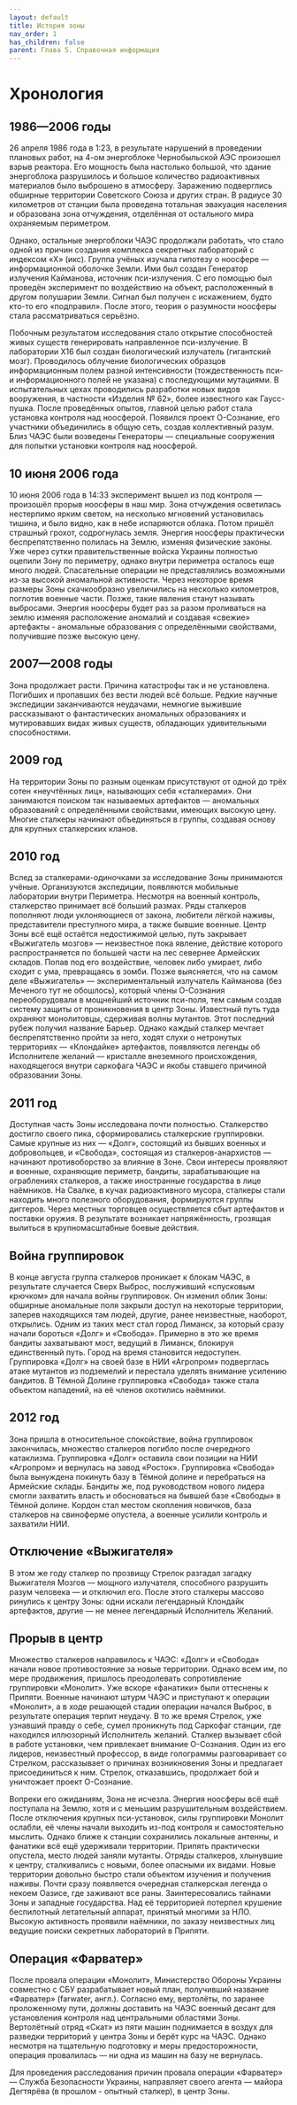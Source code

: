 ```yaml
---
layout: default
title: История зоны
nav_order: 1
has_children: false
parent: Глава 5. Справочная информация
---
```


# Хронология
## 1986—2006 годы
26 апреля 1986 года в 1:23, в результате нарушений в проведении плановых работ, на 4-ом энергоблоке Чернобыльской АЭС произошел взрыв реактора. Его мощность была настолько большой, что здание энергоблока разрушилось и большое количество радиоактивных материалов было выброшено в атмосферу. Заражению подверглись обширные территории Советского Союза и других стран. В радиусе 30 километров от станции была проведена тотальная эвакуация населения и образована зона отчуждения, отделённая от остального мира охраняемым периметром.

Однако, остальные энергоблоки ЧАЭС продолжали работать, что стало одной из причин создания комплекса секретных лабораторий с индексом «X» (икс). Группа учёных изучала гипотезу о ноосфере — информационной оболочке Земли. Ими был создан Генератор излучения Кайманова, источник пси-излучения. С его помощью был проведён эксперимент по воздействию на объект, расположенный в другом полушарии Земли. Сигнал был получен с искажением, будто кто-то его «подправил». После этого, теория о разумности ноосферы стала рассматриваться серьёзно.

Побочным результатом исследования стало открытие способностей живых существ генерировать направленное пси-излучение. В лаборатории X16 был создан биологический излучатель (гигантский мозг). Проводилось облучение биологических образцов информационным полем разной интенсивности (тождественность пси- и информационного полей не указана) с последующими мутациями. В испытательных цехах проводились разработки новых видов вооружения, в частности «Изделия № 62», более известного как Гаусс-пушка. После проведённых опытов, главной целью работ стала установка контроля над ноосферой. Появился проект О-Сознание, его участники объединились в общую сеть, создав коллективный разум. Близ ЧАЭС были возведены Генераторы — специальные сооружения для попытки установки контроля над ноосферой.

## 10 июня 2006 года
10 июня 2006 года в 14:33 эксперимент вышел из под контроля — произошёл прорыв ноосферы в наш мир. Зона отчуждения осветилась нестерпимо ярким светом, на несколько мгновений установилась тишина, и было видно, как в небе испаряются облака. Потом пришёл страшный грохот, содрогнулась земля. Энергия ноосферы практически беспрепятственно полилась на Землю, изменяя физические законы. Уже через сутки правительственные войска Украины полностью оцепили Зону по периметру, однако внутри периметра осталось еще много людей. Спасательные операции не представлялись возможными из-за высокой аномальной активности. Через некоторое время размеры Зоны скачкообразно увеличились на несколько километров, поглотив военные части. Позже, такие явления станут называть выбросами. Энергия ноосферы будет раз за разом проливаться на землю изменяя расположение аномалий и создавая «свежие» артефакты - аномальные образования с определёнными свойствами, получившие позже высокую цену.

## 2007—2008 годы
Зона продолжает расти. Причина катастрофы так и не установлена. Погибших и пропавших без вести людей всё больше. Редкие научные экспедиции заканчиваются неудачами, немногие выжившие рассказывают о фантастических аномальных образованиях и мутировавших видах живых существ, обладающих удивительными способностями.

## 2009 год
На территории Зоны по разным оценкам присутствуют от одной до трёх сотен «неучтённых лиц», называющих себя «сталкерами». Они занимаются поиском так называемых артефактов — аномальных образований с определёнными свойствами, имеющих высокую цену. Многие сталкеры начинают объединяться в группы, создавая основу для крупных сталкерских кланов.

## 2010 год
Вслед за сталкерами-одиночками за исследование Зоны принимаются учёные. Организуются экспедиции, появляются мобильные лаборатории внутри Периметра. Несмотря на военный контроль, сталкерство принимает всё больший размах. Ряды сталкеров пополняют люди уклоняющиеся от закона, любители лёгкой наживы, представители преступного мира, а также бывшие военные. Центр Зоны всё ещё остаётся недостижимой целью, путь закрывает «Выжигатель мозгов» — неизвестное пока явление, действие которого распространяется по большей части на лес севернее Армейских складов. Попав под его воздействие, человек либо умирает, либо сходит с ума, превращаясь в зомби. Позже выясняется, что на самом деле «Выжигатель» — экспериментальный излучатель Кайманова (без Меченого тут не обошлось), который члены О-Сознания переоборудовали в мощнейший источник пси-поля, тем самым создав систему защиты от проникновения в центр Зоны. Известный путь туда охраняют монолитовцы, сдерживая волны мутантов. Этот последний рубеж получил название Барьер. Однако каждый сталкер мечтает беспрепятственно пройти за него, ходят слухи о нетронутых территориях — «Клондайке» артефактов, появляются легенды об Исполнителе желаний — кристалле внеземного происхождения, находящегося внутри саркофага ЧАЭС и якобы ставшего причиной образовании Зоны.

## 2011 год
Доступная часть Зоны исследована почти полностью. Сталкерство достигло своего пика, сформировались сталкерские группировки. Самые крупные из них — «Долг», состоящий из бывших военных и добровольцев, и «Свобода», состоящая из сталкеров-анархистов — начинают противоборство за влияние в Зоне. Свои интересы проявляют и военные, охраняющие периметр, бандиты, зарабатывающие на ограблениях сталкеров, а также иностранные государства в лице наёмников. На Свалке, в кучах радиоактивного мусора, сталкеры стали находить много полезного оборудования, формируются группы диггеров. Через местных торговцев осуществляется сбыт артефактов и поставки оружия. В результате возникает напряжённость, грозящая вылиться в крупномасштабные боевые действия.

## Война группировок
В конце августа группа сталкеров проникает к блокам ЧАЭС, в результате случается Сверх Выброс, послуживший «спусковым крючком» для начала войны группировок. Он изменил облик Зоны: обширные аномальные поля закрыли доступ на некоторые территории, заперев находящихся там людей, другие, ранее неизвестные, наоборот, открылись. Одним из таких мест стал город Лиманск, за который сразу начали бороться «Долг» и «Свобода». Примерно в это же время бандиты захватывают мост, ведущий в Лиманск, блокируя единственный путь. Город на время становится недоступен. Группировка «Долг» на своей базе в НИИ «Агропром» подверглась атаке мутантов из подземелий и перестала уделять внимание усилению бандитов. В Тёмной Долине группировка «Свобода» также стала объектом нападений, на её членов охотились наёмники.

## 2012 год
Зона пришла в относительное спокойствие, война группировок закончилась, множество сталкеров погибло после очередного катаклизма. Группировка «Долг» оставила свои позиции на НИИ «Агропром» и вернулась на завод «Росток». Группировка «Свобода» была вынуждена покинуть базу в Тёмной долине и перебраться на Армейские склады. Бандиты же, под руководством нового лидера смогли захватить власть и обосноваться на бывшей базе «Свободы» в Тёмной долине. Кордон стал местом скопления новичков, база сталкеров на свиноферме опустела, а военные усилили контроль и захватили НИИ.

## Отключение «Выжигателя»
В этом же году сталкер по прозвищу Стрелок разгадал загадку Выжигателя Мозгов — мощного излучателя, способного разрушить разум человека — и отключил его. После этого сталкеры массово ринулись к центру Зоны: одни искали легендарный Клондайк артефактов, другие — не менее легендарный Исполнитель Желаний.

## Прорыв в центр
Множество сталкеров направилось к ЧАЭС: «Долг» и «Свобода» начали новое противостояние за новые территории. Однако всем им, по мере продвижения, пришлось преодолевать сопротивление группировки «Монолит». Уже вскоре «фанатики» были оттеснены к Припяти. Военные начинают штурм ЧАЭС и приступают к операции «Монолит», а в ходе решающей стадии операции начался Выброс, в результате операция терпит неудачу. В то же время Стрелок, уже узнавший правду о себе, сумел проникнуть под Саркофаг станции, где находился иллюзорный Исполнитель желаний. Сталкер вызывает сбой в работе установки, чем привлекает внимание О-Сознания. Один из его лидеров, неизвестный профессор, в виде голограммы разговаривает со Стрелком, рассказывает о причинах возникновения Зоны и предлагает присоединиться к ним. Стрелок, отказавшись, продолжает бой и уничтожает проект О-Сознание.

Вопреки его ожиданиям, Зона не исчезла. Энергия ноосферы всё ещё поступала на Землю, хотя и с меньшим разрушительным воздействием. После отключения крупных пси-установок, силы группировки Монолит ослабли, её члены начали выходить из-под контроля и самостоятельно мыслить. Однако ближе к станции сохранились локальные антенны, и фанатики всё ещё удерживали территории. Припять практически опустела, место людей заняли мутанты. Отряды сталкеров, хлынувшие к центру, сталкивались с новыми, более опасными их видами. Новые территории довольно быстро стали объектом изучения и получения наживы. Почти сразу появляется очередная сталкерская легенда о некоем Оазисе, где заживают все раны. Заинтересовались тайнами Зоны и западные государства. Над её территорией потерпел крушение беспилотный летательный аппарат, принятый многими за НЛО. Высокую активность проявили наёмники, по заказу неизвестных лиц ведущие поиски секретных лабораторий в Припяти.

## Операция «Фарватер»
После провала операции «Монолит», Министерство Обороны Украины совместно с СБУ разрабатывает новый план, получивший название «Фарватер» (farwater, англ.). Согласно ему, вертолёты, по заранее проложенному пути, должны доставить на ЧАЭС военный десант для установления контроля над центральными областями Зоны. Вертолётный отряд «Скат» из пяти машин поднимается в воздух для разведки территорий у центра Зоны и берёт курс на ЧАЭС. Однако несмотря на тщательную подготовку и меры предосторожности, операция провалилась — ни одна из машин на базу не вернулась.

Для проведения расследования причин провала операции «Фарватер» — Служба Безопасности Украины, направляет своего агента — майора Дегтярёва (в прошлом - опытный сталкер), в центр Зоны.
